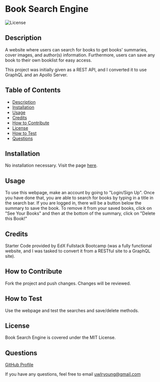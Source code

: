 # Book Search Engine
![License](https://img.shields.io/badge/License-MIT_License-blue.svg)

## Description
A website where users can search for books to get books' summaries, cover images, and author(s) information. Furthermore, users can save any book to their own booklist for easy access. 

This project was initially given as a REST API, and I converted it to use GraphQL and an Apollo Server. 

## Table of Contents 
- [Description](#description)
- [Installation](#installation)
- [Usage](#usage)
- [Credits](#credits)
- [How to Contribute](#how-to-contribute)
- [License](#license)
- [How to Test](#how-to-test)
- [Questions](#questions)


## Installation
No installation necessary. Visit the page [here](https://thawing-refuge-33071-1896c5f319f3.herokuapp.com/). 

## Usage
To use this webpage, make an account by going to "Login/Sign Up". Once you have done that, you are able to search for books by typing in a title in the search bar. If you are logged in, there will be a button below the summary to save the book. To remove it from your saved books, click on "See Your Books" and then at the bottom of the summary, click on "Delete this Book!"

## Credits
Starter Code provided by EdX Fullstack Bootcamp (was a fully functional website, and I was tasked to convert it from a RESTful site to a GraphQL site).

## How to Contribute
Fork the project and push changes. Changes will be reviewed. 

## How to Test
Use the webpage and test the searches and save/delete methods. 

## License 
Book Search Engine is covered under the MIT License.

## Questions
[GitHub Profile](https://github.com/uwlryoung)

If you have any questions, feel free to email uwlryoung@gmail.com


